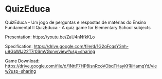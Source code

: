 # QuizEduca
QuizEduca - Um jogo de perguntas e respostas de matérias do Ensino Fundamental II
QuizEduca - A quiz game for Elementary School subjects

Presentation: https://youtu.be/ZaU4nNfkKLo

Specification: https://drive.google.com/file/d/1G2qFcqsY3nh-u9GbWlJ22T7r0SmVGonv/view?usp=sharing

Game Download: https://drive.google.com/file/d/1NttF7HP8isnRcoVObqTHayKfRiHamqYd/view?usp=sharing
